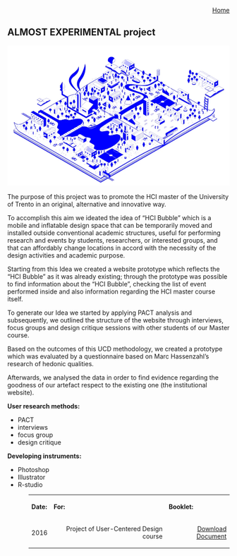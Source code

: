 <p align="right">
    <a href="https://gobrac.github.io/Portfolio/">Home </a> 
</p>

## ALMOST EXPERIMENTAL project

<img src="https://raw.githubusercontent.com/gobrac/Portfolio/master/images/almostExp.webp"/>

The purpose of this project was to promote the HCI master of the University of Trento in an original, alternative and innovative way.

To accomplish this aim we ideated the idea of “HCI Bubble” which is a mobile and inflatable design space that can be temporarily moved and installed outside conventional academic structures, useful for performing research and events by students, researchers, or interested groups, and that can affordably change locations in accord with the necessity of the design activities and academic purpose.

Starting from this Idea we created a website prototype which reflects the “HCI Bubble” as it was already existing; through the prototype was possible to find information about the “HCI Bubble”, checking the list of event performed inside and also information regarding the HCI master course itself.

To generate our Idea we started by applying PACT analysis and subsequently, we outlined the structure of the website through interviews, focus groups and design critique sessions with other students of our Master course.

Based on the outcomes of this UCD methodology, we created a prototype which was evaluated by a questionnaire based on Marc Hassenzahl’s research of hedonic qualities.

Afterwards, we analysed the data in order to find evidence regarding the goodness of our artefact respect to the existing one (the institutional website).

**User research methods:**
<ul>
<li>PACT 
<li>interviews 
<li>focus group 
<li>design critique 
</ul>


**Developing instruments:**
<ul>
<li>Photoshop
<li>Illustrator
<li>R-studio
<ul>
  
  
  <table >
  <tr>
    <th><p align="left">Date:      </p></th>
    <th><p align="left">For:       </p></th>
    <th><p align="left">Booklet:   </p></th>
      <tr>
    <td><p align="right"> 2016             </p></td>
    <td><p align="right"> Project of User-Centered Design course </p></td>
    <td><p align="right">   <a href="https://github.com/gobrac/Portfolio/blob/master/Projects/Booklet.pdf">Download Document</a>  </p></td>
  </tr>
  </tr>
</table>

